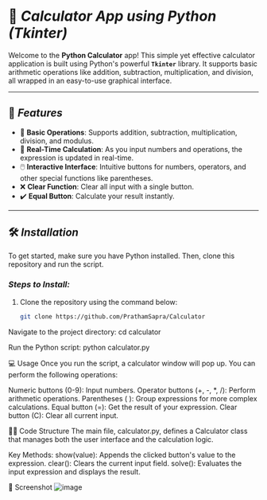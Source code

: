 # 📱 **_Calculator App using Python (Tkinter)_**

Welcome to the **Python Calculator** app! This simple yet effective calculator application is built using Python's powerful **`Tkinter`** library. It supports basic arithmetic operations like addition, subtraction, multiplication, and division, all wrapped in an easy-to-use graphical interface.

---

## 🚀 **_Features_**
- 🔢 **Basic Operations**: Supports addition, subtraction, multiplication, division, and modulus.
- 🧮 **Real-Time Calculation**: As you input numbers and operations, the expression is updated in real-time.
- 🖱️ **Interactive Interface**: Intuitive buttons for numbers, operators, and other special functions like parentheses.
- ❌ **Clear Function**: Clear all input with a single button.
- ✔️ **Equal Button**: Calculate your result instantly.

---

## 🛠️ **_Installation_**

To get started, make sure you have Python installed. Then, clone this repository and run the script.

### **_Steps to Install:_**

1. Clone the repository using the command below:
   ```bash
   git clone https://github.com/PrathamSapra/Calculator

Navigate to the project directory:
cd calculator


Run the Python script:
python calculator.py


💻 Usage
Once you run the script, a calculator window will pop up. You can perform the following operations:

Numeric buttons (0-9): Input numbers.
Operator buttons (+, -, *, /): Perform arithmetic operations.
Parentheses ( ): Group expressions for more complex calculations.
Equal button (=): Get the result of your expression.
Clear button (C): Clear all current input.


🧑‍💻 Code Structure
The main file, calculator.py, defines a Calculator class that manages both the user interface and the calculation logic.

Key Methods:
show(value): Appends the clicked button's value to the expression.
clear(): Clears the current input field.
solve(): Evaluates the input expression and displays the result.

📸 Screenshot
![image](https://github.com/user-attachments/assets/3d27f6aa-9054-4138-8f2c-877e20a32daa)


